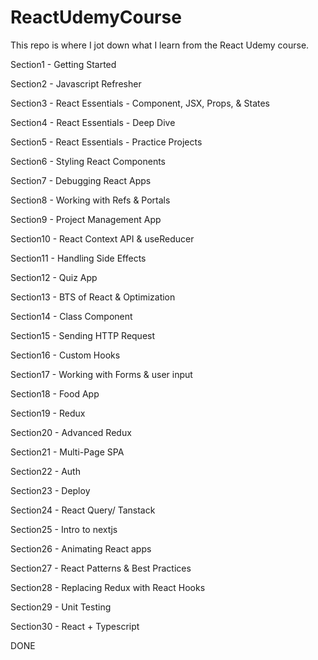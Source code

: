 # ReactUdemyCourse

This repo is where I jot down what I learn from the React Udemy course.

Section1 - Getting Started

Section2 - Javascript Refresher

Section3 - React Essentials - Component, JSX, Props, & States

Section4 - React Essentials - Deep Dive

Section5 - React Essentials - Practice Projects

Section6 - Styling React Components

Section7 - Debugging React Apps

Section8 - Working with Refs & Portals

Section9 - Project Management App

Section10 - React Context API & useReducer

Section11 - Handling Side Effects

Section12 - Quiz App

Section13 - BTS of React & Optimization

Section14 - Class Component

Section15 - Sending HTTP Request

Section16 - Custom Hooks

Section17 - Working with Forms & user input

Section18 - Food App

Section19 - Redux

Section20 - Advanced Redux

Section21 - Multi-Page SPA

Section22 - Auth

Section23 - Deploy

Section24 - React Query/ Tanstack

Section25 - Intro to nextjs

Section26 - Animating React apps

Section27 - React Patterns & Best Practices

Section28 - Replacing Redux with React Hooks

Section29 - Unit Testing

Section30 - React + Typescript

DONE
